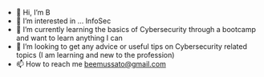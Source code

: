 - 👋 Hi, I’m B
- 👀 I’m interested in ... InfoSec
- 🌱 I’m currently learning the basics of Cybersecurity through a bootcamp and want to learn anything I can
- 💞️ I’m looking to get any advice or useful tips on Cybersecurity related topics (I am learning and new to the profession)
- 📫 How to reach me beemussato@gmail.com

<!---
bryanm0717/bryanm0717 is a ✨ special ✨ repository because its `README.md` (this file) appears on your GitHub profile.
You can click the Preview link to take a look at your changes.
--->
